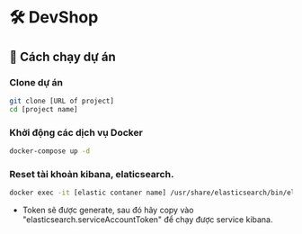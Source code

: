 # 🛠️ DevShop

## 🚀 Cách chạy dự án

### Clone dự án
```bash
git clone [URL of project]
cd [project name]
```

### Khởi động các dịch vụ Docker

```bash
docker-compose up -d
```

### Reset tài khoản kibana, elaticsearch.

```bash
docker exec -it [elastic contaner name] /usr/share/elasticsearch/bin/elasticsearch-reset-password -u [user name... usually (elastic, kibana,...)]
```

- Token sẽ được generate, sau đó hãy copy vào "elasticsearch.serviceAccountToken" để chạy được service kibana.
